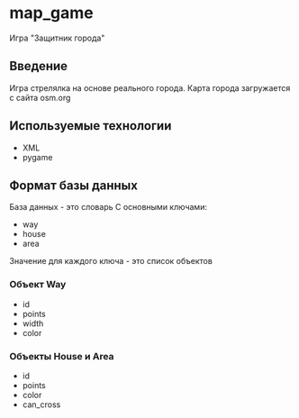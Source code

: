 # map_game
Игра "Защитник города"


## Введение

Игра стрелялка на основе реального города.
Карта города загружается с сайта osm.org

## Используемые технологии

* XML
* pygame


## Формат базы данных

База данных - это словарь 
С основными ключами:

* way
* house
* area

Значение для каждого ключа - это список объектов

### Объект Way

* id
* points
* width
* color

### Объекты House и Area

* id
* points
* color
* can_cross

